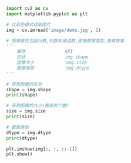 
<BlogInfo title="6.获取图像的属性" author="白日梦想猿" pv=0 read_times=0 pre_cost_time=0分21秒 category="图像处理" tag_list="['图像处理']" create_time="2021.08.09 11:10:07" update_time="2021.09.03 14:05:06" />

```python
import cv2 as cv
import matplotlib.pyplot as plt

# 以彩色模式读取图片
img = cv.imread('image/demo.jpg', 1)

# 图像属性包括行数,列数和通道数,图像数据类型,像素数等
'''
    属性               API
    形状               img.shape
    图像大小            img.size
    数据类型            img.dtype
'''

# 获取图像的形状
shape = img.shape
print(shape)

# 获取图像的大小(像素的个数)
size = img.size
print(size)

# 数据类型
dtype = img.dtype
print(dtype)

plt.imshow(img[:, :, ::-1])
plt.show()

```
